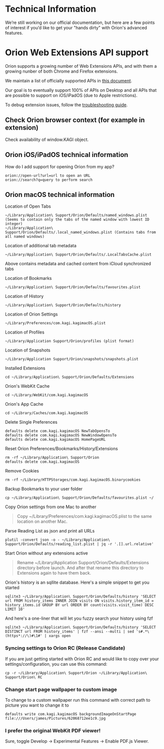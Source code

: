 # Technical Information

We’re still working on our official documentation, but here are a few points of interest if you’d like to get your "hands dirty" with Orion's advanced features.

# Orion Web Extensions API support

Orion supports a growing number of Web Extensions APIs, and with them a growing nunber of both Chrome and Firefox extensions.

We maintain a list of officially supported APIs in [this document](https://docs.google.com/spreadsheets/d/14IgSRVop4psUTgtLZlvYJYrAArhvL3WvRlUdzdQbIoQ/edit?usp=sharing).

Our goal is to eventually support 100% of APIs on Desktop and all APIs that are possible to support on iOS/iPadOS (due to Apple restrictions).

To debug extension issues, follow the [troubleshooting guide](../support-and-community/troubleshooting/troubleshooting-extension-issues.md).

## Check Orion browser context (for example in extension)

Check availability of window.KAGI object.

## Orion iOS/iPadOS technical information

How do I add support for opening Orion from my app?

```
orion://open-url?url=url to open an URL
orion://search?q=query to perform search
```

## Orion macOS technical information


Location of Open Tabs
```
~/Library/Application\ Support/Orion/Defaults/named_windows.plist (Seems to contain only the tabs of the named window with lowest ID integer)
~/Library/Application\ Support/Orion/Defaults/.local_named_windows.plist (Contains tabs from all named windows)
```

Location of additional tab metadata
```
~/Library/Application\ Support/Orion/Defaults/.LocalTabsCache.plist
```
Above contains metadata and cached content from iCloud synchronized tabs

Location of Bookmarks
```
~/Library/Application\ Support/Orion/Defaults/favourites.plist
```

Location of History
```
~/Library/Application\ Support/Orion/Defaults/history
```

Location of Orion Settings
```
~/Library/Preferences/com.kagi.kagimacOS.plist
```

Location of Profiles
```
~/Library/Application Support/Orion/profiles (plist format)
```

Location of Snapshots
```
~/Library/Application Support/Orion/snapshots/snapshots.plist
```

Installed Extensions
```
cd ~/Library/Application\ Support/Orion/Defaults/Extensions
```

Orion's WebKit Cache
```
cd ~/Library/WebKit/com.kagi.kagimacOS
```

Orion's App Cache
```
cd ~/Library/Caches/com.kagi.kagimacOS
```

Delete Single Preferences
```
defaults delete com.kagi.kagimacOS NewTabOpensTo
defaults delete com.kagi.kagimacOS NewWindowOpensTo
defaults delete com.kagi.kagimacOS HomePageURL
```

Reset Orion Preferences/Bookmarks/History/Extensions
```
rm -rf ~/Library/Application\ Support/Orion
defaults delete com.kagi.kagimacOS
```

Remove Cookies
```
rm -rf ~/Library/HTTPStorages/com.kagi.kagimacOS.binarycookies
```

Backup Bookmarks to your user folder
```
cp ~/Library/Application\ Support/Orion/Defaults/favourites.plist ~/
```

Copy Orion settings from one Mac to another
> Copy ~/Library/Preferences/com.kagi.kagimacOS.plist to the same location on another Mac.


Parse Reading List as json and print all URLs
```
plutil -convert json -o - ~/Library/Application\ Support/Orion/Defaults/reading_list.plist | jq -r '.[].url.relative'
```

Start Orion without any extensions active
> Rename ~/Library/Application Support/Orion/Defaults/Extensions directory before launch. And after that rename this directory to Extensions again to have them back.


Orion's history is an sqllite database. Here's a simple snippet to get you started
```
sqlite3 ~/Library/Application\ Support/Orion/Defaults/history 'SELECT url FROM history_items INNER JOIN visits ON visits.history_item_id = history_items.id GROUP BY url ORDER BY count(visits.visit_time) DESC LIMIT 10'
```

And here's a one-liner that will let you fuzzy search your history using fzf
```
sqlite3 ~/Library/Application\ Support/Orion/Defaults/history 'SELECT DISTINCT url FROM history_items' | fzf --ansi --multi | sed 's#.*\(https*://\)#\1#' | xargs open
```

### Syncing settings to Orion RC (Release Candidate)
If you are just getting started with Orion RC and would like to copy over your settings/configuration, you can use this command:
```
cp -r ~/Library/Application\ Support/Orion ~/Library/Application\ Support/Orion\ RC
```

### Change start page wallpaper to custom image
To change to a custom wallpaper run this command with correct path to picture you want to change it to
```
defaults write com.kagi.kagimacOS backgroundImageOnStartPage file:///Users/james/Pictures/62068712ee1c9.jpg
```

### I prefer the original WebKit PDF viewer!

Sure, toggle Develop -> Experimental Features -> Enable PDF.js Viewer.

